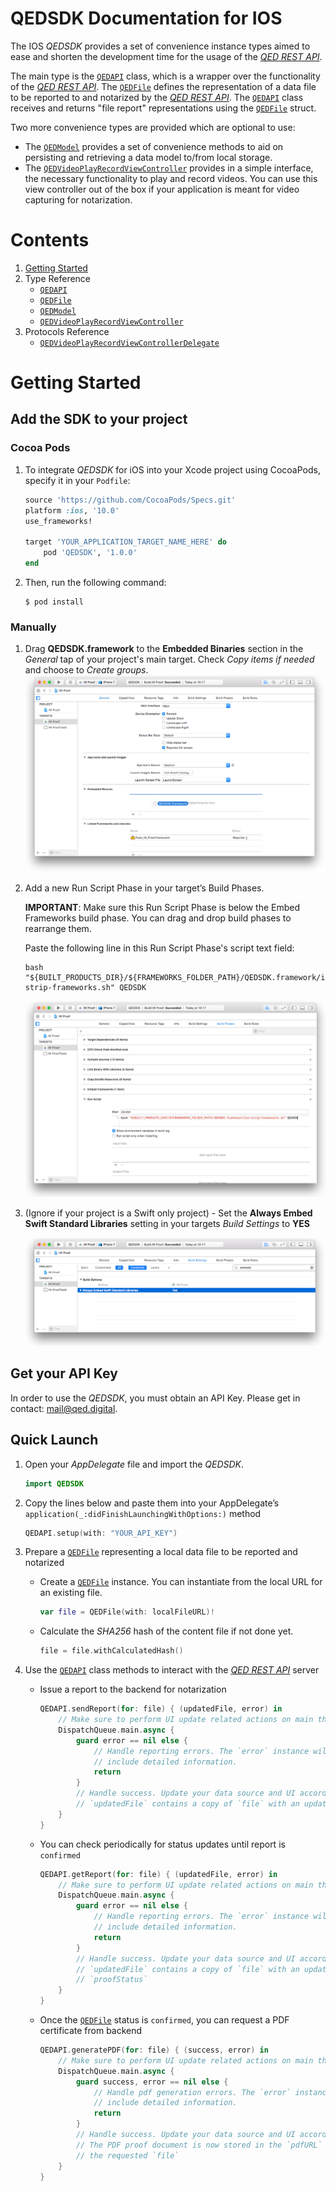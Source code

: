 # QEDSDK Documentation for IOS

The IOS _QEDSDK_ provides a set of convenience instance types aimed to ease and shorten the development time for the usage of the [_QED REST API_](../README.md).

The main type is the [`QEDAPI`](reference/QEDAPI.md) class, which is a wrapper over the functionality of the [_QED REST API_](../README.md).
The [`QEDFile`](reference/QEDFile.md) defines the representation of a data file to be reported to and notarized by the [_QED REST API_](../README.md). The [`QEDAPI`](reference/QEDAPI.md) class receives and returns "file report" representations using the [`QEDFile`](reference/QEDFile.md) struct.

Two more convenience types are provided which are optional to use:
- The [`QEDModel`](reference/QEDModel.md) provides a set of convenience methods to aid on persisting and retrieving a data model to/from local storage.
- The [`QEDVideoPlayRecordViewController`](reference/QEDVideoPlayRecordViewController.md) provides in a simple interface, the necessary functionality to play and record videos. You can use this view controller out of the box if your application is meant for video capturing for notarization.

# Contents

1. [Getting Started](#getting-started)
1. Type Reference
    - [`QEDAPI`](reference/QEDAPI.md)
    - [`QEDFile`](reference/QEDFile.md)
    - [`QEDModel`](reference/QEDModel.md)
    - [`QEDVideoPlayRecordViewController`](reference/QEDVideoPlayRecordViewController.md)
1. Protocols Reference
    - [`QEDVideoPlayRecordViewControllerDelegate`](reference/QEDVideoPlayRecordViewControllerDelegate.md)

# Getting Started

## Add the SDK to your project

### Cocoa Pods
1. To integrate _QEDSDK_ for iOS into your Xcode project using CocoaPods, specify it in your `Podfile`:

    ```ruby
    source 'https://github.com/CocoaPods/Specs.git'
    platform :ios, '10.0'
    use_frameworks!

    target 'YOUR_APPLICATION_TARGET_NAME_HERE' do
        pod 'QEDSDK', '1.0.0'
    end
    ```
2. Then, run the following command:
    ```shell
    $ pod install
    ```

### Manually
1. Drag **QEDSDK.framework** to the **Embedded Binaries** section in the _General_ tap of your project's main target. Check _Copy items if needed_ and choose to _Create groups_.
    ![Drag to Embedd](images/IOS_Image01.png)

1. Add a new Run Script Phase in your target’s Build Phases.

    **IMPORTANT**: Make sure this Run Script Phase is below the Embed Frameworks build phase. You can drag and drop build phases to rearrange them.

    Paste the following line in this Run Script Phase's script text field:
    ```shell
    bash "${BUILT_PRODUCTS_DIR}/${FRAMEWORKS_FOLDER_PATH}/QEDSDK.framework/ios-strip-frameworks.sh" QEDSDK
    ```

    ![Build Phases](images/IOS_Image02.png)

3. (Ignore if your project is a Swift only project) - Set the **Always Embed Swift Standard Libraries** setting in your targets _Build Settings_ to **YES**

    ![Allways Embed Swift](images/IOS_Image03.png)

## Get your API Key
In order to use the _QEDSDK_, you must obtain an API Key. Please get in contact: mail@qed.digital.

## Quick Launch
1. Open your _AppDelegate_ file and import the _QEDSDK_.
    ```swift
    import QEDSDK
    ```
1. Copy the lines below and paste them into your AppDelegate’s `application(_:didFinishLaunchingWithOptions:)` method
    ```swift
    QEDAPI.setup(with: "YOUR_API_KEY")
    ```
1. Prepare a [`QEDFile`](reference/QEDFile.md) representing a local data file to be reported and notarized

    - Create a [`QEDFile`](reference/QEDFile.md) instance. You can instantiate from the local URL for an existing file.
        ```swift
        var file = QEDFile(with: localFileURL)!
        ```
    - Calculate the _SHA256_ hash of the content file if not done yet.
        ```swift
        file = file.withCalculatedHash()
        ```
1. Use the [`QEDAPI`](reference/QEDAPI.md) class methods to interact with the [_QED REST API_](../README.md) server

    - Issue a report to the backend for notarization
        ```swift
        QEDAPI.sendReport(for: file) { (updatedFile, error) in
            // Make sure to perform UI update related actions on main thread
            DispatchQueue.main.async {
                guard error == nil else {
                    // Handle reporting errors. The `error` instance will
                    // include detailed information.
                    return
                }
                // Handle success. Update your data source and UI accordingly.
                // `updatedFile` contains a copy of `file` with an updated `proofStatus`
            }
        }
        ```
    - You can check periodically for status updates until report is `confirmed`
        ```swift
        QEDAPI.getReport(for: file) { (updatedFile, error) in
            // Make sure to perform UI update related actions on main thread
            DispatchQueue.main.async {
                guard error == nil else {
                    // Handle reporting errors. The `error` instance will
                    // include detailed information.
                    return
                }
                // Handle success. Update your data source and UI accordingly.
                // `updatedFile` contains a copy of `file` with an updated
                // `proofStatus`
            }
        }
        ```
    - Once the [`QEDFile`](reference/QEDFile.md) status is `confirmed`, you can request a PDF certificate from backend
        ```swift
        QEDAPI.generatePDF(for: file) { (success, error) in
            // Make sure to perform UI update related actions on main thread
            DispatchQueue.main.async {
                guard success, error == nil else {
                    // Handle pdf generation errors. The `error` instance will
                    // include detailed information.
                    return
                }
                // Handle success. Update your data source and UI accordingly.
                // The PDF proof document is now stored in the `pdfURL` of
                // the requested `file`
            }
        }
        ```
